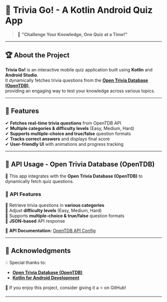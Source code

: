 # 📘 Trivia Go! - A Kotlin Android Quiz App  

> 🎯 **"Challenge Your Knowledge, One Quiz at a Time!"**  

---

## 🏆 About the Project  
**Trivia Go!** is an interactive mobile quiz application built using **Kotlin** and **Android Studio**.  
It dynamically fetches trivia questions from the **[Open Trivia Database (OpenTDB)](https://opentdb.com/api_config.php)**,  
providing an engaging way to test your knowledge across various topics.  

---

## 🚀 Features  

✔ **Fetches real-time trivia questions** from OpenTDB API  
✔ **Multiple categories & difficulty levels** (Easy, Medium, Hard)  
✔ **Supports multiple-choice and true/false** question formats  
✔ **Tracks correct answers** and displays final score  
✔ **User-friendly UI** with animations and progress tracking  

---

## 📡 API Usage - Open Trivia Database (OpenTDB)  

📌 This app integrates with the **Open Trivia Database (OpenTDB)** to dynamically fetch quiz questions.  

### 🔹 API Features  
🔹 Retrieve trivia questions in **various categories**  
🔹 Adjust **difficulty levels** (Easy, Medium, Hard)  
🔹 Supports **multiple-choice & true/false** question formats  
🔹 **JSON-based** API response  

🔗 **API Documentation:** [OpenTDB API Config](https://opentdb.com/api_config.php)  

---

## 🎯 Acknowledgments  

💡 Special thanks to:  
- **[Open Trivia Database (OpenTDB)](https://opentdb.com/api_config.php)**
- **[Kotlin for Android Development](https://developer.android.com/kotlin)**  

📢 If you enjoy this project, consider giving it a ⭐ on GitHub!  

---
